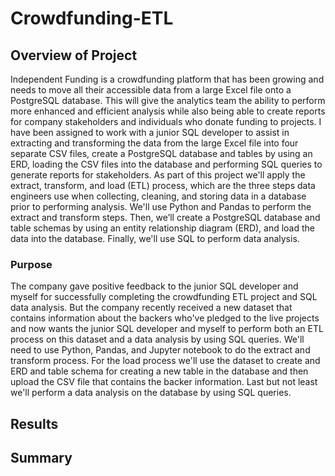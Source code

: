 # Crowdfunding-ETL

## Overview of Project
Independent Funding is a crowdfunding platform that has been growing and needs to move all their accessible data from a large Excel file onto a PostgreSQL database.  This will give the analytics team the ability to perform more enhanced and efficient analysis while also being able to create reports for company stakeholders and individuals who donate funding to projects.  I have been assigned to work with a junior SQL developer to assist in extracting and transforming the data from the large Excel file into four separate CSV files, create a PostgreSQL database and tables by using an ERD, loading the CSV files into the database and performing SQL queries to generate reports for stakeholders.  As part of this project we'll apply the extract, transform, and load (ETL) process, which are the three steps data engineers use when collecting, cleaning, and storing data in a database prior to performing analysis. We'll use Python and Pandas to perform the extract and transform steps. Then, we’ll create a PostgreSQL database and table schemas by using an entity relationship diagram (ERD), and load the data into the database. Finally, we'll use SQL to perform data analysis.

### Purpose
The company gave positive feedback to the junior SQL developer and myself for successfully completing the crowdfunding ETL project and SQL data analysis.  But the company recently received a new dataset that contains information about the backers who've pledged to the live projects and now wants the junior SQL developer and myself to perform both an ETL process on this dataset and a data analysis by using SQL queries.  We'll need to use Python, Pandas, and Jupyter notebook to do the extract and transform process.  For the load process we'll use the dataset to create and ERD and table schema for creating a new table in the database and then upload the CSV file that contains the backer information. Last but not least we'll perform a data analysis on the database by using SQL queries.
  

## Results


## Summary




